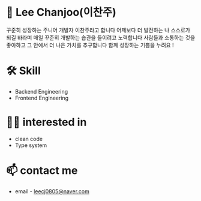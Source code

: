 # 🌱 Lee Chanjoo(이찬주) 
꾸준히 성장하는 주니어 개발자 이찬주라고 합니다
어제보다 더 발전하는 나 스스로가 되길 바라며 매일 꾸준히 개발하는 습관을 들이려고 노력합니다
사람들과 소통하는 것을 좋아하고 그 안에서 더 나은 가치를 추구합니다
함께 성장하는 기쁨을 누려요 !


# 🛠 Skill
- Backend Engineering
- Frontend Engineering

# ✍🏻 interested in
- clean code
- Type system

# 📫 contact me
- email - leecj0805@naver.com




